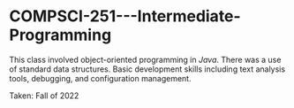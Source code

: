 # COMPSCI-251---Intermediate-Programming

This class involved object-oriented programming in *Java*. There was a use of standard data structures. Basic development skills including text analysis tools, debugging, and configuration management. 

Taken: Fall of 2022
